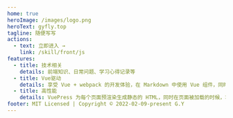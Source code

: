 ```yaml
---
home: true
heroImage: /images/logo.png
heroText: gyfly.top
tagline: 随便写写
actions:
  - text: 立即进入 →
    link: /skill/front/js
features:
  - title: 技术相关
    details: 前端知识、日常问题、学习心得记录等
  - title: Vue驱动
    details: 享受 Vue + webpack 的开发体验，在 Markdown 中使用 Vue 组件，同时可以使用 Vue 来开发自定义主题。
  - title: 高性能
    details: VuePress 为每个页面预渲染生成静态的 HTML，同时在页面被加载的时候，将作为 SPA 运行。
footer: MIT Licensed | Copyright © 2022-02-09-present G.Y
---
```

